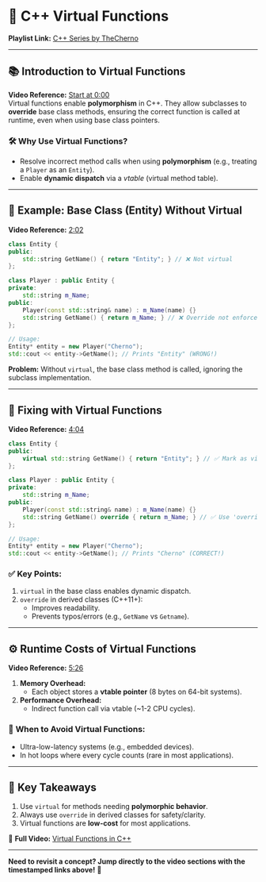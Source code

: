 # 🎥 C++ Virtual Functions
**Playlist Link:** [C++ Series by TheCherno](https://www.youtube.com/watch?v=9RJTQmK0YPI&list=PLlrATfBNZ98dudnM48yfGUldqGD0S4FFb&index=10)  

---

## 📚 **Introduction to Virtual Functions**  
**Video Reference:** [Start at 0:00](https://youtu.be/oIV2KchSyGQ?t=0)  
Virtual functions enable **polymorphism** in C++. They allow subclasses to **override** base class methods, ensuring the correct function is called at runtime, even when using base class pointers.  

### 🛠️ **Why Use Virtual Functions?**  
- Resolve incorrect method calls when using **polymorphism** (e.g., treating a `Player` as an `Entity`).  
- Enable **dynamic dispatch** via a *vtable* (virtual method table).  

---

## 🧩 **Example: Base Class (Entity) Without Virtual**  
**Video Reference:** [2:02](https://youtu.be/oIV2KchSyGQ?t=122)  
```cpp  
class Entity {  
public:  
    std::string GetName() { return "Entity"; } // ❌ Not virtual  
};  

class Player : public Entity {  
private:  
    std::string m_Name;  
public:  
    Player(const std::string& name) : m_Name(name) {}  
    std::string GetName() { return m_Name; } // ❌ Override not enforced  
};  

// Usage:  
Entity* entity = new Player("Cherno");  
std::cout << entity->GetName(); // Prints "Entity" (WRONG!)  
```  
**Problem:** Without `virtual`, the base class method is called, ignoring the subclass implementation.  

---

## 🔄 **Fixing with Virtual Functions**  
**Video Reference:** [4:04](https://youtu.be/oIV2KchSyGQ?t=244)  
```cpp  
class Entity {  
public:  
    virtual std::string GetName() { return "Entity"; } // ✅ Mark as virtual  
};  

class Player : public Entity {  
private:  
    std::string m_Name;  
public:  
    Player(const std::string& name) : m_Name(name) {}  
    std::string GetName() override { return m_Name; } // ✅ Use 'override'  
};  

// Usage:  
Entity* entity = new Player("Cherno");  
std::cout << entity->GetName(); // Prints "Cherno" (CORRECT!)  
```  

### ✅ **Key Points:**  
1. `virtual` in the base class enables dynamic dispatch.  
2. `override` in derived classes (C++11+):  
   - Improves readability.  
   - Prevents typos/errors (e.g., `GetName` vs `Getname`).  

---

## ⚙️ **Runtime Costs of Virtual Functions**  
**Video Reference:** [5:26](https://youtu.be/oIV2KchSyGQ?t=326)  
1. **Memory Overhead:**  
   - Each object stores a **vtable pointer** (8 bytes on 64-bit systems).  
2. **Performance Overhead:**  
   - Indirect function call via vtable (~1-2 CPU cycles).  

### 🚨 **When to Avoid Virtual Functions:**  
- Ultra-low-latency systems (e.g., embedded devices).  
- In hot loops where every cycle counts (rare in most applications).  

---

## 📌 **Key Takeaways**  
1. Use `virtual` for methods needing **polymorphic behavior**.  
2. Always use `override` in derived classes for safety/clarity.  
3. Virtual functions are **low-cost** for most applications.  

🔗 **Full Video:** [Virtual Functions in C++](https://youtu.be/oIV2KchSyGQ)  

--- 

**Need to revisit a concept? Jump directly to the video sections with the timestamped links above!** 🚀